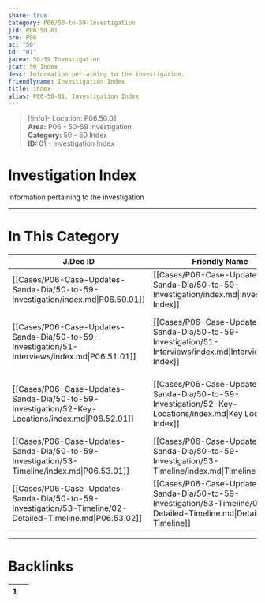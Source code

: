 ```yaml
---  
share: true  
category: P06/50-to-59-Investigation  
jid: P06.50.01  
pro: P06  
ac: "50"  
id: "01"  
jarea: 50-59 Investigation  
jcat: 50 Index  
desc: Information pertaining to the investigation.  
friendlyname: Investigation Index  
title: index  
alias: P06-50-01, Investigation Index  
---  
```

  
>[!info]- Location: P06.50.01  
>**Area:** P06 - 50-59 Investigation  
>**Category:** 50 - 50 Index  
>**ID:** 01 - Investigation Index  
  
# Investigation Index  
  
Information pertaining to the investigation  
  
  
  
---  
# In This Category  
  
| J.Dec ID                                                                                                   | Friendly Name                                                                                                      | Description                                                       |  
| ---------------------------------------------------------------------------------------------------------- | ------------------------------------------------------------------------------------------------------------------ | ----------------------------------------------------------------- |  
| [[Cases/P06-Case-Updates-Sanda-Dia/50-to-59-Investigation/index.md\|P06.50.01]]                            | [[Cases/P06-Case-Updates-Sanda-Dia/50-to-59-Investigation/index.md\|Investigation Index]]                          | Information pertaining to the investigation.                      |  
| [[Cases/P06-Case-Updates-Sanda-Dia/50-to-59-Investigation/51-Interviews/index.md\|P06.51.01]]              | [[Cases/P06-Case-Updates-Sanda-Dia/50-to-59-Investigation/51-Interviews/index.md\|Interviews Index]]               | Writeups and notes about interviews conducted by law enforcement. |  
| [[Cases/P06-Case-Updates-Sanda-Dia/50-to-59-Investigation/52-Key-Locations/index.md\|P06.52.01]]           | [[Cases/P06-Case-Updates-Sanda-Dia/50-to-59-Investigation/52-Key-Locations/index.md\|Key Locations Index]]         | Information and notes about key locations pertaining to the case. |  
| [[Cases/P06-Case-Updates-Sanda-Dia/50-to-59-Investigation/53-Timeline/index.md\|P06.53.01]]                | [[Cases/P06-Case-Updates-Sanda-Dia/50-to-59-Investigation/53-Timeline/index.md\|Timeline Index]]                   | Contains the timeline of events.                                  |  
| [[Cases/P06-Case-Updates-Sanda-Dia/50-to-59-Investigation/53-Timeline/02-Detailed-Timeline.md\|P06.53.02]] | [[Cases/P06-Case-Updates-Sanda-Dia/50-to-59-Investigation/53-Timeline/02-Detailed-Timeline.md\|Detailed Timeline]] | Detailed timeline of events.                                      |  
  
  
---  
# Backlinks  
<div><table class="dataview table-view-table"><thead class="table-view-thead"><tr class="table-view-tr-header"><th class="table-view-th"><span></span><span class="dataview small-text">1</span></th><th class="table-view-th"><span></span></th></tr></thead><tbody class="table-view-tbody"></tbody></table></div>